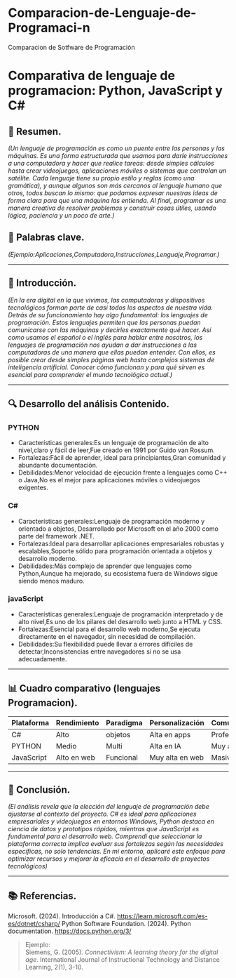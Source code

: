 # Comparacion-de-Lenguaje-de-Programaci-n
Comparacion de  Sotfware de Programación
# Comparativa de lenguaje de programacion: Python, JavaScript y C#
## 📝 Resumen.
*(Un lenguaje de programación es como un puente entre las personas y las máquinas. Es una forma estructurada que usamos para darle instrucciones a una computadora y hacer que realice tareas: desde simples cálculos hasta crear videojuegos, aplicaciones móviles o sistemas que controlan un satélite.
Cada lenguaje tiene su propio estilo y reglas (como una gramática), y aunque algunos son más cercanos al lenguaje humano que otros, todos buscan lo mismo: que podamos expresar nuestras ideas de forma clara para que una máquina las entienda. Al final, programar es una manera creativa de resolver problemas y construir cosas útiles, usando lógica, paciencia y un poco de arte.)*

## 🔑 Palabras clave.
*(Ejemplo:Aplicaciones,Computadora,Instrucciones,Lenguaje,Programar.)*

---

## 🎯 Introducción.
*(En la era digital en la que vivimos, las computadoras y dispositivos tecnológicos forman parte de casi todos los aspectos de nuestra vida. Detrás de su funcionamiento hay algo fundamental: los lenguajes de programación. Estos lenguajes permiten que las personas puedan comunicarse con las máquinas y decirles exactamente qué hacer. Así como usamos el español o el inglés para hablar entre nosotros, los lenguajes de programación nos ayudan a dar instrucciones a las computadoras de una manera que ellas puedan entender. Con ellos, es posible crear desde simples páginas web hasta complejos sistemas de inteligencia artificial. Conocer cómo funcionan y para qué sirven es esencial para comprender el mundo tecnológico actual.)*

---

## 🔍 Desarrollo del análisis Contenido.

### PYTHON
- Características generales:Es un lenguaje de programación de alto nivel,claro y fácil de leer,Fue creado en 1991 por Guido van Rossum.
- Fortalezas:Fácil de aprender, ideal para principiantes,Gran comunidad y abundante documentación.
- Debilidades:Menor velocidad de ejecución frente a lenguajes como C++ o Java,No es el mejor para aplicaciones móviles o videojuegos exigentes.

### C#
- Características generales:Lenguaje de programación moderno y orientado a objetos, Desarrollado por Microsoft en el año 2000 como parte del framework .NET.
- Fortalezas:Ideal para desarrollar aplicaciones empresariales robustas y escalables,Soporte sólido para programación orientada a objetos y desarrollo moderno.
- Debilidades:Más complejo de aprender que lenguajes como Python,Aunque ha mejorado, su ecosistema fuera de Windows sigue siendo menos maduro.

### javaScript
- Características generales:Lenguaje de programación interpretado y de alto nivel,Es uno de los pilares del desarrollo web junto a HTML y CSS.
- Fortalezas:Esencial para el desarrollo web moderno,Se ejecuta directamente en el navegador, sin necesidad de compilación.
- Debilidades:Su flexibilidad puede llevar a errores difíciles de detectar,Inconsistencias entre navegadores si no se usa adecuadamente.

---

## 📊 Cuadro comparativo (lenguajes Programacion).

| Plataforma | Rendimiento | Paradigma | Personalización | Comunidad |
|------------|-------------|-----------|-----------------|-----------|
| C#         |     Alto    |  objetos  |   Alta en apps  |Profesional|
| PYTHON     |    Medio    |   Multi   |     Alta en IA  | Muy amplia| 
| JavaScript | Alto en web | Funcional |	Muy alta en web|  Masiva   |

---

## 🧠 Conclusión.
*(El análisis revela que la elección del lenguaje de programación debe ajustarse al contexto del proyecto. C# es ideal para aplicaciones empresariales y videojuegos en entornos Windows, Python destaca en ciencia de datos y prototipos rápidos, mientras que JavaScript es fundamental para el desarrollo web. Comprendí que seleccionar la plataforma correcta implica evaluar sus fortalezas según las necesidades específicas, no solo tendencias. En mi entorno, aplicaré este enfoque para optimizar recursos y mejorar la eficacia en el desarrollo de proyectos tecnológicos)*

---

## 📚 Referencias.
Microsoft. (2024). Introducción a C#. https://learn.microsoft.com/es-es/dotnet/csharp/ 
Python Software Foundation. (2024). Python documentation. https://docs.python.org/3/ 



> Ejemplo:  
> Siemens, G. (2005). *Connectivism: A learning theory for the digital age*. International Journal of Instructional Technology and Distance Learning, 2(1), 3-10.
